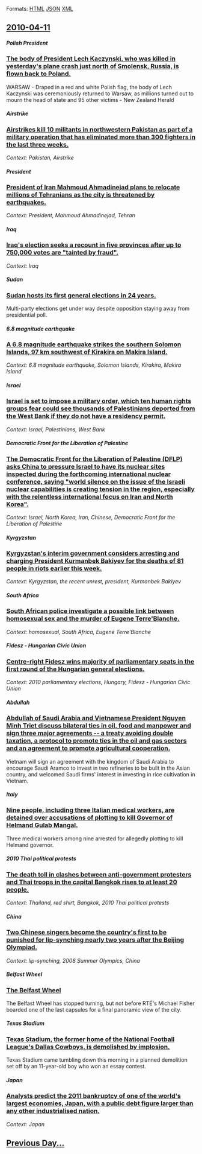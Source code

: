 
Formats: [HTML](2010/04/11/index.html)  [JSON](2010/04/11/index.json)  [XML](2010/04/11/index.xml)  

## [2010-04-11](/news/2010/04/11/index.md)

##### Polish President
### [The body of President Lech Kaczynski, who was killed in yesterday's plane crash just north of Smolensk, Russia, is flown back to Poland. ](/news/2010/04/11/the-body-of-president-lech-kaczyaski-who-was-killed-in-yesterday-s-plane-crash-just-north-of-smolensk-russia-is-flown-back-to-poland.md)
WARSAW - Draped in a red and white Polish flag, the body of Lech Kaczynski was ceremoniously returned to Warsaw, as millions turned out to mourn the head of state and 95 other victims - New Zealand Herald

##### Airstrike
### [Airstrikes kill 10 militants in northwestern Pakistan as part of a military operation that has eliminated more than 300 fighters in the last three weeks. ](/news/2010/04/11/airstrikes-kill-10-militants-in-northwestern-pakistan-as-part-of-a-military-operation-that-has-eliminated-more-than-300-fighters-in-the-last.md)
_Context: Pakistan, Airstrike_

##### President
### [President of Iran Mahmoud Ahmadinejad plans to relocate millions of Tehranians as the city is threatened by earthquakes. ](/news/2010/04/11/president-of-iran-mahmoud-ahmadinejad-plans-to-relocate-millions-of-tehranians-as-the-city-is-threatened-by-earthquakes.md)
_Context: President, Mahmoud Ahmadinejad, Tehran_

##### Iraq
### [Iraq's election seeks a recount in five provinces after up to 750,000 votes are "tainted by fraud". ](/news/2010/04/11/iraq-s-election-seeks-a-recount-in-five-provinces-after-up-to-750-000-votes-are-tainted-by-fraud.md)
_Context: Iraq_

##### Sudan
### [Sudan hosts its first general elections in 24 years. ](/news/2010/04/11/sudan-hosts-its-first-general-elections-in-24-years.md)
Multi-party elections get under way despite opposition staying away from presidential poll.

##### 6.8 magnitude earthquake
### [A 6.8 magnitude earthquake strikes the southern Solomon Islands, 97&nbsp;km southwest of Kirakira on Makira Island. ](/news/2010/04/11/a-6-8-magnitude-earthquake-strikes-the-southern-solomon-islands-97-nbsp-km-southwest-of-kirakira-on-makira-island.md)
_Context: 6.8 magnitude earthquake, Solomon Islands, Kirakira, Makira Island_

##### Israel
### [Israel is set to impose a military order, which ten human rights groups fear could see thousands of Palestinians deported from the West Bank if they do not have a residency permit. ](/news/2010/04/11/israel-is-set-to-impose-a-military-order-which-ten-human-rights-groups-fear-could-see-thousands-of-palestinians-deported-from-the-west-bank.md)
_Context: Israel, Palestinians, West Bank_

##### Democratic Front for the Liberation of Palestine
### [The Democratic Front for the Liberation of Palestine (DFLP) asks China to pressure Israel to have its nuclear sites inspected during the forthcoming international nuclear conference, saying "world silence on the issue of the Israeli nuclear capabilities is creating tension in the region, especially with the relentless international focus on Iran and North Korea". ](/news/2010/04/11/the-democratic-front-for-the-liberation-of-palestine-dflp-asks-china-to-pressure-israel-to-have-its-nuclear-sites-inspected-during-the-for.md)
_Context: Israel, North Korea, Iran, Chinese, Democratic Front for the Liberation of Palestine_

##### Kyrgyzstan
### [Kyrgyzstan's interim government considers arresting and charging President Kurmanbek Bakiyev for the deaths of 81 people in riots earlier this week. ](/news/2010/04/11/kyrgyzstan-s-interim-government-considers-arresting-and-charging-president-kurmanbek-bakiyev-for-the-deaths-of-81-people-in-riots-earlier-th.md)
_Context: Kyrgyzstan, the recent unrest, president, Kurmanbek Bakiyev_

##### South Africa
### [South African police investigate a possible link between homosexual sex and the murder of Eugene Terre'Blanche. ](/news/2010/04/11/south-african-police-investigate-a-possible-link-between-homosexual-sex-and-the-murder-of-euga-ne-terre-blanche.md)
_Context: homosexual, South Africa, Eugene Terre'Blanche_

##### Fidesz - Hungarian Civic Union
### [Centre-right Fidesz wins majority of parliamentary seats in the first round of the Hungarian general elections. ](/news/2010/04/11/centre-right-fidesz-wins-majority-of-parliamentary-seats-in-the-first-round-of-the-hungarian-general-elections.md)
_Context: 2010 parliamentary elections, Hungary, Fidesz - Hungarian Civic Union_

##### Abdullah
### [Abdullah of Saudi Arabia and Vietnamese President Nguyen Minh Triet discuss bilateral ties in oil, food and manpower and sign three major agreements -- a treaty avoiding double taxation, a protocol to promote ties in the oil and gas sectors and an agreement to promote agricultural cooperation. ](/news/2010/04/11/abdullah-of-saudi-arabia-and-vietnamese-president-nguya-n-minh-triao-t-discuss-bilateral-ties-in-oil-food-and-manpower-and-sign-three-majo.md)
Vietnam will sign an agreement with the kingdom of Saudi Arabia to encourage Saudi Aramco to invest in two refineries to be built in the Asian country, and welcomed Saudi firms&#39; interest in investing in rice cultivation in Vietnam.

##### Italy
### [Nine people, including three Italian medical workers, are detained over accusations of plotting to kill Governor of Helmand Gulab Mangal. ](/news/2010/04/11/nine-people-including-three-italian-medical-workers-are-detained-over-accusations-of-plotting-to-kill-governor-of-helmand-gulab-mangal.md)
Three medical workers among nine arrested for allegedly plotting to kill Helmand governor.

##### 2010 Thai political protests
### [The death toll in clashes between anti-government protesters and Thai troops in the capital Bangkok rises to at least 20 people. ](/news/2010/04/11/the-death-toll-in-clashes-between-anti-government-protesters-and-thai-troops-in-the-capital-bangkok-rises-to-at-least-20-people.md)
_Context: Thailand, red shirt, Bangkok, 2010 Thai political protests_

##### China
### [Two Chinese singers become the country's first to be punished for lip-synching nearly two years after the Beijing Olympiad. ](/news/2010/04/11/two-chinese-singers-become-the-country-s-first-to-be-punished-for-lip-synching-nearly-two-years-after-the-beijing-olympiad.md)
_Context: lip-synching, 2008 Summer Olympics, China_

##### Belfast Wheel
### [The Belfast Wheel ](/news/2010/04/11/the-belfast-wheel.md)
The Belfast Wheel has stopped turning, but not before RTÉ&#39;s Michael Fisher boarded one of the last capsules for a final panoramic view of the city.

##### Texas Stadium
### [Texas Stadium, the former home of the National Football League's Dallas Cowboys, is demolished by implosion. ](/news/2010/04/11/texas-stadium-the-former-home-of-the-national-football-league-s-dallas-cowboys-is-demolished-by-implosion.md)
Texas Stadium came tumbling down this morning in a planned demolition set off by an 11-year-old boy who won an essay contest.

##### Japan
### [Analysts predict the 2011 bankruptcy of one of the world's largest economies, Japan, with a public debt figure larger than any other industrialised nation. ](/news/2010/04/11/analysts-predict-the-2011-bankruptcy-of-one-of-the-world-s-largest-economies-japan-with-a-public-debt-figure-larger-than-any-other-industr.md)
_Context: Japan_

## [Previous Day...](/news/2010/04/10/index.md)

